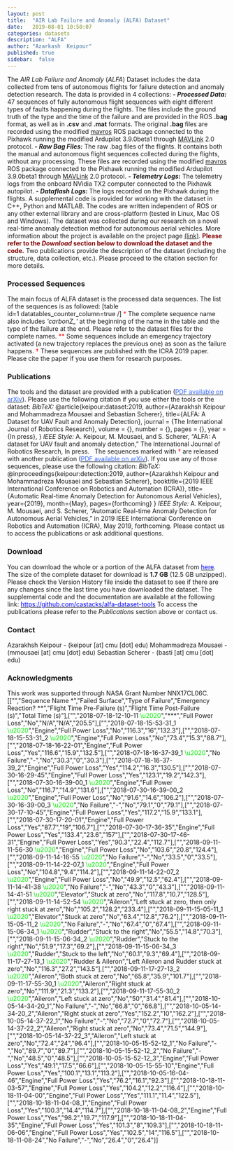 ```yaml
---
layout: post
title:  "AIR Lab Failure and Anomaly (ALFA) Dataset"
date:   2019-08-01 10:50:07
categories: datasets
description: "ALFA"
author: "Azarkash  Keipour"
published: true
sidebar:  false
---
```


<div>
The <em>AIR Lab Failure and Anomaly</em> (<em>ALFA</em>) Dataset includes the data collected from tens of autonomous flights for failure detection and anomaly detection research. The data is provided in 4 collections: <em><strong>- Processed Data:</strong></em> 47 sequences of fully autonomous flight sequences with eight different types of faults happening during the flights. The files include the ground truth of the type and the time of the failure and are provided in the ROS <strong>.bag</strong> format, as well as in <strong>.csv</strong> and <strong>.mat</strong> formats. The original <strong>.bag </strong>files are recorded using the modified <a href="http://wiki.ros.org/mavros" target="_blank" rel="noopener">mavros</a> ROS package connected to the Pixhawk running the modified Ardupilot 3.9.0beta1 through <a href="https://mavlink.io/en/" target="_blank" rel="noopener">MAVLink</a> 2.0 protocol. <strong><em>- Raw Bag Files:</em></strong> The raw .bag files of the flights. It contains both the manual and autonomous flight sequences collected during the flights, without any processing. These files are recorded using the modified <a href="http://wiki.ros.org/mavros" target="_blank" rel="noopener">mavros</a> ROS package connected to the Pixhawk running the modified Ardupilot 3.9.0beta1 through <a href="https://mavlink.io/en/" target="_blank" rel="noopener">MAVLink</a> 2.0 protocol. <em><strong>- Telemetry Logs:</strong></em> The telemetry logs from the onboard NVidia TX2 computer connected to the Pixhawk autopilot. <strong><em>- Dataflash Logs: </em></strong>The logs recorded on the Pixhawk during the flights. A supplemental code is provided for working with the dataset in C++, Python and MATLAB. The codes are written independent of ROS or any other external library and are cross-platform (tested in Linux, Mac OS and Windows). The dataset was collected during our research on a novel real-time anomaly detection method for autonomous aerial vehicles. More information about the project is available on the project page <a href="http://theairlab.org/fault-detection/" target="_blank" rel="noopener">(link)</a>. <span style="color: #800000;"><strong>Please refer to the <em>Download</em> section below to download the dataset and the code.</strong></span> Two publications provide the description of the dataset (including the structure, data collection, etc.). Please proceed to the citation section for more details. <h3>Processed Sequences</h3> The main focus of ALFA dataset is the processed data sequences. The list of the sequences is as followed: [table id=1 datatables_counter_column=true /] <span style="color: red;">*</span> The complete sequence name also includes <em>'carbonZ_' </em>at the beginning of the name in the table and the type of the failure at the end. Please refer to the dataset files for the complete names. <span style="color: red;">**</span> Some sequences include an emergency trajectory activated (a new trajectory replaces the previous one) as soon as the failure happens. <span style="color: red;">†</span> These sequences are published with the ICRA 2019 paper. Please cite the paper if you use them for research purposes. <h3>Publications</h3> The tools and the dataset are provided with a publication (<a href="https://arxiv.org/abs/1907.06268" target="_blank" rel="noopener"><span style="color: #3366ff;">PDF available on arXiv</span></a>). Please use the following citation if you use either the tools or the dataset: <em>BibTeX:</em> @article{keipour:dataset:2019, author={Azarakhsh Keipour and Mohammadreza Mousaei and Sebastian Scherer}, title={ALFA: A Dataset for UAV Fault and Anomaly Detection}, journal = {The International Journal of Robotics Research}, volume = {}, number = {}, pages = {}, year = {In press}, } <em>IEEE Style:</em> A. Keipour, M. Mousaei, and S. Scherer, “ALFA: A dataset for UAV fault and anomaly detection,” The International Journal of Robotics Research, In press. &nbsp; The sequences marked with <span style="color: red;">†</span> are released with another publication (<a href="https://arxiv.org/abs/1907.00511" target="_blank" rel="noopener"><span style="color: #3366ff;">PDF available on arXiv</span></a>). If you use any of those sequences, please use the following citation: <em>BibTeX:</em> @inproceedings{keipour:detection:2019, author={Azarakhsh Keipour and Mohammadreza Mousaei and Sebastian Scherer}, booktitle={2019 IEEE International Conference on Robotics and Automation (ICRA)}, title={Automatic Real-time Anomaly Detection for Autonomous Aerial Vehicles}, year={2019}, month={May}, pages={forthcoming} } <em>IEEE Style:</em> A. Keipour, M. Mousaei, and S. Scherer, “Automatic Real-time Anomaly Detection for Autonomous Aerial Vehicles,” in 2019 IEEE International Conference on Robotics and Automation (ICRA), May 2019, forthcoming. Please contact us to access the publications or ask additional questions. <h3>Download</h3> You can download the whole or a portion of the ALFA dataset from <a href="https://cmu.box.com/s/u7vne29uiips4n5p1dl2k514s3j3ozby" target="_blank" rel="noopener"><span style="color: blue;">here</span></a>. The size of the complete dataset for download is <strong>1.7 GB</strong> (12.5 GB unzipped). Please check the Version History file inside the dataset to see if there are any changes since the last time you have downloaded the dataset. The supplemental code and the documentation are available at the following link: <a href="https://github.com/castacks/alfa-dataset-tools" target="_blank" rel="noopener"><span style="color: blue;">https://github.com/castacks/alfa-dataset-tools</span></a> To access the publications please refer to the <em>Publications</em> section above or contact us. <h3>Contact</h3> Azarakhsh Keipour - (keipour [at] cmu [dot] edu) Mohammadreza Mousaei - (mmousaei [at] cmu [dot] edu) Sebastian Scherer - (basti [at] cmu [dot] edu) <h3>Acknowledgments</h3> This work was supported through NASA Grant Number NNX17CL06C.
</div>
<div>
	[["","Sequence Name *","Failed Surface","Type of Failure","Emergency Reaction? **","Flight Time Pre-Failure (s)","Flight Time Post-Failure (s)","Total Time (s)"],["","2018-07-18-12-10-11 <font color=\"red\">\u2020</font>","***","Full Power Loss","No","N/A","N/A","205.5"],["","2018-07-18-15-53-31_1 <font color=\"red\">\u2020</font>","Engine","Full Power Loss","No","116.3","16","132.3"],["","2018-07-18-15-53-31_2 <font color=\"red\">\u2020</font>","Engine","Full Power Loss","No","73.4","15.3","88.7"],["","2018-07-18-16-22-01","Engine","Full Power Loss","Yes","116.6","15.9","132.5"],["","2018-07-18-16-37-39_1 <font color=\"red\">\u2020</font>","No Failure","-","No","30.3","0","30.3"],["","2018-07-18-16-37-39_2","Engine","Full Power Loss","Yes","114.2","16.3","130.5"],["","2018-07-30-16-29-45","Engine","Full Power Loss","Yes","123.1","19.2","142.3"],["","2018-07-30-16-39-00_1 <font color=\"red\">\u2020</font>","Engine","Full Power Loss","No","116.7","14.9","131.6"],["","2018-07-30-16-39-00_2 <font color=\"red\">\u2020</font>","Engine","Full Power Loss","No","91.6","14.6","106.2"],["","2018-07-30-16-39-00_3 <font color=\"red\">\u2020</font>","No Failure","-","No","79.1","0","79.1"],["","2018-07-30-17-10-45","Engine","Full Power Loss","Yes","117.2","15.9","133.1"],["","2018-07-30-17-20-01","Engine","Full Power Loss","Yes","87.7","19","106.7"],["","2018-07-30-17-36-35","Engine","Full Power Loss","Yes","133.4","23.6","157"],["","2018-07-30-17-46-31","Engine","Full Power Loss","Yes","90.3","22.4","112.7"],["","2018-09-11-11-56-30 <font color=\"red\">\u2020</font>","Engine","Full Power Loss","No","103.6","20.8","124.4"],["","2018-09-11-14-16-55 <font color=\"red\">\u2020</font>","No Failure","-","No","33.5","0","33.5"],["","2018-09-11-14-22-07_1 <font color=\"red\">\u2020</font>","Engine","Full Power Loss","No","104.8","9.4","114.2"],["","2018-09-11-14-22-07_2 <font color=\"red\">\u2020</font>","Engine","Full Power Loss","No","49.9","12.5","62.4"],["","2018-09-11-14-41-38 <font color=\"red\">\u2020</font>","No Failure","-","No","43.3","0","43.3"],["","2018-09-11-14-41-51 <font color=\"red\">\u2020</font>","Elevator","Stuck at zero","No","117.8","10.7","128.5"],["","2018-09-11-14-52-54 <font color=\"red\">\u2020</font>","Aileron","Left stuck at zero, then only right stuck at zero","No","105.2","128.2","233.4"],["","2018-09-11-15-05-11_1 <font color=\"red\">\u2020</font>","Elevator","Stuck at zero","No","63.4","12.8","76.2"],["","2018-09-11-15-05-11_2 <font color=\"red\">\u2020</font>","No Failure","-","No","67.4","0","67.4"],["","2018-09-11-15-06-34_1 <font color=\"red\">\u2020</font>","Rudder","Stuck to the right","No","55.5","14.8","70.3"],["","2018-09-11-15-06-34_2 <font color=\"red\">\u2020</font>","Rudder","Stuck to the right","No","51.9","17.3","69.2"],["","2018-09-11-15-06-34_3 <font color=\"red\">\u2020</font>","Rudder","Stuck to the left","No","60.1","9.3","69.4"],["","2018-09-11-17-27-13_1 <font color=\"red\">\u2020</font>","Rudder & Aileron","Left Aileron and Rudder stuck at zero","No","116.3","27.2","143.5"],["","2018-09-11-17-27-13_2 <font color=\"red\">\u2020</font>","Aileron","Both stuck at zero","No","65.8","35.9","101.7"],["","2018-09-11-17-55-30_1 <font color=\"red\">\u2020</font>","Aileron","Right stuck at zero","No","111.9","21.3","133.2"],["","2018-09-11-17-55-30_2 <font color=\"red\">\u2020</font>","Aileron","Left stuck at zero","No","50","31.4","81.4"],["","2018-10-05-14-34-20_1","No Failure","-","No","66.8","0","66.8"],["","2018-10-05-14-34-20_2","Aileron","Right stuck at zero","Yes","152.2","10","162.2"],["","2018-10-05-14-37-22_1","No Failure","-","No","72.7","0","72.7"],["","2018-10-05-14-37-22_2","Aileron","Right stuck at zero","No","73.4","71.5","144.9"],["","2018-10-05-14-37-22_3","Aileron","Left stuck at zero","No","72.4","24","96.4"],["","2018-10-05-15-52-12_1","No Failure","-","No","89.7","0","89.7"],["","2018-10-05-15-52-12_2","No Failure","-","No","48.5","0","48.5"],["","2018-10-05-15-52-12_3","Engine","Full Power Loss","Yes","49.1","17.5","66.6"],["","2018-10-05-15-55-10","Engine","Full Power Loss","Yes","100.1","13.1","113.2"],["","2018-10-05-16-04-46","Engine","Full Power Loss","Yes","76.2","16.1","92.3"],["","2018-10-18-11-03-57","Engine","Full Power Loss","Yes","104.2","12.2","116.4"],["","2018-10-18-11-04-00","Engine","Full Power Loss","Yes","111.1","11.4","122.5"],["","2018-10-18-11-04-08_1","Engine","Full Power Loss","Yes","100.3","14.4","114.7"],["","2018-10-18-11-04-08_2","Engine","Full Power Loss","Yes","98.2","19.7","117.9"],["","2018-10-18-11-04-35","Engine","Full Power Loss","Yes","101.3","8","109.3"],["","2018-10-18-11-06-06","Engine","Full Power Loss","Yes","102.5","14","116.5"],["","2018-10-18-11-08-24","No Failure","-","No","26.4","0","26.4"]]
	</div>

